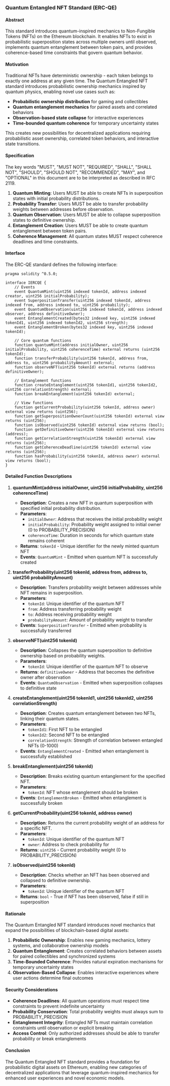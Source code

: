 ### Quantum Entangled NFT Standard (ERC-QE)

#### Abstract
This standard introduces quantum-inspired mechanics to Non-Fungible Tokens (NFTs) on the Ethereum blockchain. It enables NFTs to exist in probabilistic superposition states across multiple owners until observed, implements quantum entanglement between token pairs, and provides coherence-based time constraints that govern quantum behavior.

#### Motivation
Traditional NFTs have deterministic ownership - each token belongs to exactly one address at any given time. The Quantum Entangled NFT standard introduces probabilistic ownership mechanics inspired by quantum physics, enabling novel use cases such as:
- **Probabilistic ownership distribution** for gaming and collectibles
- **Quantum entanglement mechanics** for paired assets and correlated behaviors
- **Observation-based state collapse** for interactive experiences
- **Time-bounded quantum coherence** for temporary uncertainty states

This creates new possibilities for decentralized applications requiring probabilistic asset ownership, correlated token behaviors, and interactive state transitions.

#### Specification
The key words "MUST", "MUST NOT", "REQUIRED", "SHALL", "SHALL NOT", "SHOULD", "SHOULD NOT", "RECOMMENDED", "MAY", and "OPTIONAL" in this document are to be interpreted as described in RFC 2119.

1. **Quantum Minting**: Users MUST be able to create NFTs in superposition states with initial probability distributions.
2. **Probability Transfer**: Users MUST be able to transfer probability weights between addresses before observation.
3. **Quantum Observation**: Users MUST be able to collapse superposition states to definitive ownership.
4. **Entanglement Creation**: Users MUST be able to create quantum entanglement between token pairs.
5. **Coherence Management**: All quantum states MUST respect coherence deadlines and time constraints.

#### Interface
The ERC-QE standard defines the following interface:

```solidity
pragma solidity ^0.5.0;

interface IERCQE {
    // Events
    event QuantumMint(uint256 indexed tokenId, address indexed creator, uint256 initialProbability);
    event SuperpositionTransfer(uint256 indexed tokenId, address indexed from, address indexed to, uint256 probability);
    event QuantumObservation(uint256 indexed tokenId, address indexed observer, address definitiveOwner);
    event EntanglementCreated(bytes32 indexed key, uint256 indexed tokenId1, uint256 indexed tokenId2, uint256 strength);
    event EntanglementBroken(bytes32 indexed key, uint256 indexed tokenId);

    // Core quantum functions
    function quantumMint(address initialOwner, uint256 initialProbability, uint256 coherenceTime) external returns (uint256 tokenId);
    function transferProbability(uint256 tokenId, address from, address to, uint256 probabilityAmount) external;
    function observeNFT(uint256 tokenId) external returns (address definitiveOwner);
    
    // Entanglement functions
    function createEntanglement(uint256 tokenId1, uint256 tokenId2, uint256 correlationStrength) external;
    function breakEntanglement(uint256 tokenId) external;
    
    // View functions
    function getCurrentProbability(uint256 tokenId, address owner) external view returns (uint256);
    function getSuperpositionOwnerCount(uint256 tokenId) external view returns (uint256);
    function isObserved(uint256 tokenId) external view returns (bool);
    function getDefinitiveOwner(uint256 tokenId) external view returns (address);
    function getCorrelationStrength(uint256 tokenId) external view returns (uint256);
    function getCoherenceDeadline(uint256 tokenId) external view returns (uint256);
    function hasProbability(uint256 tokenId, address owner) external view returns (bool);
}
```

#### Detailed Function Descriptions

1. **quantumMint(address initialOwner, uint256 initialProbability, uint256 coherenceTime)**
   - **Description**: Creates a new NFT in quantum superposition with specified initial probability distribution.
   - **Parameters**:
     - `initialOwner`: Address that receives the initial probability weight
     - `initialProbability`: Probability weight assigned to initial owner (0 to PROBABILITY_PRECISION)
     - `coherenceTime`: Duration in seconds for which quantum state remains coherent
   - **Returns**: `tokenId` - Unique identifier for the newly minted quantum NFT
   - **Events**: `QuantumMint` - Emitted when quantum NFT is successfully created

2. **transferProbability(uint256 tokenId, address from, address to, uint256 probabilityAmount)**
   - **Description**: Transfers probability weight between addresses while NFT remains in superposition.
   - **Parameters**:
     - `tokenId`: Unique identifier of the quantum NFT
     - `from`: Address transferring probability weight
     - `to`: Address receiving probability weight
     - `probabilityAmount`: Amount of probability weight to transfer
   - **Events**: `SuperpositionTransfer` - Emitted when probability is successfully transferred

3. **observeNFT(uint256 tokenId)**
   - **Description**: Collapses the quantum superposition to definitive ownership based on probability weights.
   - **Parameters**:
     - `tokenId`: Unique identifier of the quantum NFT to observe
   - **Returns**: `definitiveOwner` - Address that becomes the definitive owner after observation
   - **Events**: `QuantumObservation` - Emitted when superposition collapses to definitive state

4. **createEntanglement(uint256 tokenId1, uint256 tokenId2, uint256 correlationStrength)**
   - **Description**: Creates quantum entanglement between two NFTs, linking their quantum states.
   - **Parameters**:
     - `tokenId1`: First NFT to be entangled
     - `tokenId2`: Second NFT to be entangled
     - `correlationStrength`: Strength of correlation between entangled NFTs (0-1000)
   - **Events**: `EntanglementCreated` - Emitted when entanglement is successfully established

5. **breakEntanglement(uint256 tokenId)**
   - **Description**: Breaks existing quantum entanglement for the specified NFT.
   - **Parameters**:
     - `tokenId`: NFT whose entanglement should be broken
   - **Events**: `EntanglementBroken` - Emitted when entanglement is successfully broken

6. **getCurrentProbability(uint256 tokenId, address owner)**
   - **Description**: Returns the current probability weight of an address for a specific NFT.
   - **Parameters**:
     - `tokenId`: Unique identifier of the quantum NFT
     - `owner`: Address to check probability for
   - **Returns**: `uint256` - Current probability weight (0 to PROBABILITY_PRECISION)

7. **isObserved(uint256 tokenId)**
   - **Description**: Checks whether an NFT has been observed and collapsed to definitive ownership.
   - **Parameters**:
     - `tokenId`: Unique identifier of the quantum NFT
   - **Returns**: `bool` - True if NFT has been observed, false if still in superposition

#### Rationale
The Quantum Entangled NFT standard introduces novel mechanics that expand the possibilities of blockchain-based digital assets:

1. **Probabilistic Ownership**: Enables new gaming mechanics, lottery systems, and collaborative ownership models
2. **Quantum Entanglement**: Creates correlated behaviors between assets for paired collectibles and synchronized systems
3. **Time-Bounded Coherence**: Provides natural expiration mechanisms for temporary uncertainty states
4. **Observation-Based Collapse**: Enables interactive experiences where user actions determine final outcomes

#### Security Considerations
- **Coherence Deadlines**: All quantum operations must respect time constraints to prevent indefinite uncertainty
- **Probability Conservation**: Total probability weights must always sum to PROBABILITY_PRECISION
- **Entanglement Integrity**: Entangled NFTs must maintain correlation constraints until observation or explicit breaking
- **Access Control**: Only authorized addresses should be able to transfer probability or break entanglements

#### Conclusion
The Quantum Entangled NFT standard provides a foundation for probabilistic digital assets on Ethereum, enabling new categories of decentralized applications that leverage quantum-inspired mechanics for enhanced user experiences and novel economic models.